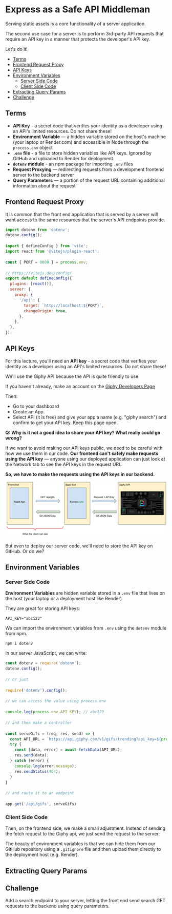 # Express as a Safe API Middleman

Serving static assets is a core functionality of a server application. 

The second use case for a server is to perform 3rd-party API requests that require an API key in a manner that protects the developer's API key.

Let's do it!

- [Terms](#terms)
- [Frontend Request Proxy](#frontend-request-proxy)
- [API Keys](#api-keys)
- [Environment Variables](#environment-variables)
  - [Server Side Code](#server-side-code)
  - [Client Side Code](#client-side-code)
- [Extracting Query Params](#extracting-query-params)
- [Challenge](#challenge)


## Terms

* **API Key** - a secret code that verifies your identity as a developer using an API's limited resources. Do not share these!
* **Environment Variable** — a hidden variable stored on the host's machine (your laptop or Render.com) and accessible in Node through the `process.env` object
* **`.env` file** - a file to store hidden variables like API keys. Ignored by GitHub and uploaded to Render for deployment.
* **`dotenv` module** - an npm package for importing `.env` files
* **Request Proxying** — redirecting requests from a development frontend server to the backend server
* **Query Parameters** — a portion of the request URL containing additional information about the request

## Frontend Request Proxy

It is common that the front end application that is served by a server will want access to the same resources that the server's API endpoints provide.

```js
import dotenv from 'dotenv';
dotenv.config();

import { defineConfig } from 'vite';
import react from '@vitejs/plugin-react';

const { PORT = 8080 } = process.env;

// https://vitejs.dev/config/
export default defineConfig({
  plugins: [react()],
  server: {
    proxy: {
      '/api': {
        target: `http://localhost:${PORT}`,
        changeOrigin: true,
      },
    },
  },
});
```

## API Keys

For this lecture, you'll need an **API key** - a secret code that verifies your identity as a developer using an API's limited resources. Do not share these!

We'll use the Giphy API because the API is quite friendly to use.

If you haven't already, make an account on the [Giphy Developers Page](https://developers.giphy.com/dashboard/)

Then: 
* Go to your dashboard
* Create an App.
* Select API (it is free) and give your app a name (e.g. "giphy search") and confirm to get your API key. Keep this page open.

**Q: Why is it not a good idea to share your API key? What really could go wrong?**


If we want to avoid making our API keys public, we need to be careful with how we use them in our code. **Our frontend can't safely make requests using the API key** —  anyone using our deployed application can just look at the Network tab to see the API keys in the request URL.

**So, we have to make the requests using the API keys in our backend.** 

![](./images/express-api-middleman.svg)

But even to deploy our server code, we'll need to store the API key on GitHub. Or do we?

## Environment Variables

### Server Side Code

**Environment Variables** are hidden variable stored in a `.env` file that lives on the host (your laptop or a deployment host like Render)

They are great for storing API keys:

```
API_KEY="abc123"
```

We can import the environment variables from `.env` using the `dotenv` module from npm. 

```
npm i dotenv
```

In our server JavaScript, we can write:

```js
const dotenv = require('dotenv');
dotenv.config();

// or just 

require('dotenv').config();

// we can access the value using process.env

console.log(process.env.API_KEY); // abc123

// and then make a controller

const serveGifs = (req, res, send) => {
  const API_URL = `https://api.giphy.com/v1/gifs/trending?api_key=${process.env.API_KEY}&limit=3&rating=g`;
  try {
    const [data, error] = await fetchData(API_URL);
    res.send(data);
  } catch (error) {
    console.log(error.message);
    res.sendStatus(404);
  }
}

// and route it to an endpoint

app.get('/api/gifs', serveGifs)
```

### Client Side Code

Then, on the frontend side, we make a small adjustment. Instead of sending the fetch request to the Giphy api, we just send the request to the server:

The beauty of environment variables is that we can hide them from our GitHub repository using a `.gitignore` file and then upload them directly to the deployment host (e.g. Render).


## Extracting Query Params


## Challenge

Add a search endpoint to your server, letting the front end send search GET requests to the backend using query parameters.